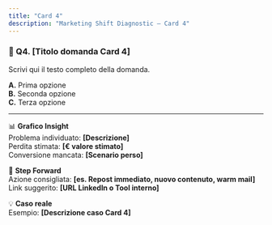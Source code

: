 ```yaml
---
title: "Card 4"
description: "Marketing Shift Diagnostic – Card 4"
---
```


### 🧠 Q4. [Titolo domanda Card 4]
Scrivi qui il testo completo della domanda.

**A.** Prima opzione  
**B.** Seconda opzione  
**C.** Terza opzione

---

📊 **Grafico Insight**  
Problema individuato: __[Descrizione]__  
Perdita stimata: __[€ valore stimato]__  
Conversione mancata: __[Scenario perso]__

🧩 **Step Forward**  
Azione consigliata: __[es. Repost immediato, nuovo contenuto, warm mail]__  
Link suggerito: __[URL LinkedIn o Tool interno]__

💡 **Caso reale**  
Esempio: __[Descrizione caso Card 4]__
